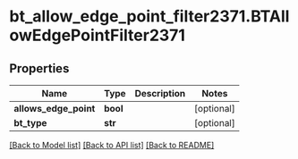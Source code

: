 # bt_allow_edge_point_filter2371.BTAllowEdgePointFilter2371

## Properties
Name | Type | Description | Notes
------------ | ------------- | ------------- | -------------
**allows_edge_point** | **bool** |  | [optional] 
**bt_type** | **str** |  | [optional] 

[[Back to Model list]](../README.md#documentation-for-models) [[Back to API list]](../README.md#documentation-for-api-endpoints) [[Back to README]](../README.md)


